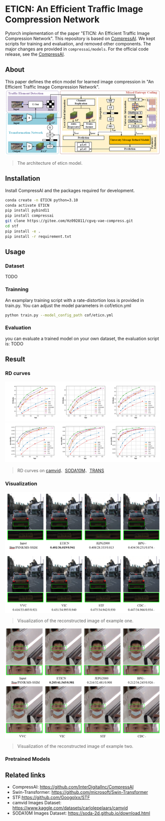 # ETICN: An Efficient Traffic Image Compression Network
Pytorch implementation of the paper "ETICN: An Efficient Traffic Image Compression Network". 
This repository is based on [CompressAI](https://github.com/InterDigitalInc/CompressAI). We kept scripts for training and evaluation, and removed other components. The major changes are provided in `compressai/models`. For the official code release, see the [CompressAI](https://github.com/InterDigitalInc/CompressAI).

## About
This paper defines the eticn model for learned image compression in "An Efficient Traffic Image Compression Network".
![eticn](assets/eticn_model.png)
>  The architecture of eticn model.

## Installation
Install CompressAI and the packages required for development.
```bash
conda create -n ETICN python=3.10
conda activate ETICN
pip install pybind11
pip install compressai
git clone https://gitee.com/Hz092811/cgvq-vae-compress.git
cd stf
pip install -e .
pip install -r requirement.txt
```

## Usage
### Dataset
TODO

### Trainning
An examplary training script with a rate-distortion loss is provided in train.py.
You can adjust the model parameters in cof/eticn.yml
```bash
python train.py --model_config_path cof/eticn.yml
```

### Evaluation
you can evaluate a trained model on your own dataset, the evaluation script is:
TODO

## Result
### RD curves

![psnr](assets/R_D_PSNR.png)
![mssim](assets/R_D_MSSIM.png)

>  RD curves on [camvid](https://www.kaggle.com/datasets/carlolepelaars/camvid)、[SODA10M](https://soda-2d.github.io/download.html)、[TRANS](TODO)

### Visualization
![visualization01](assets/vis_1.png)
>  Visualization of the reconstructed image of example one.

![visualization02](assets/vis_2.png)
>  Visualization of the reconstructed image of example two.

### Pretrained Models

## Related links
 * CompressAI: https://github.com/InterDigitalInc/CompressAI
 * Swin-Transformer: https://github.com/microsoft/Swin-Transformer
 * STF:https://github.com/Googolxx/STF
 * camvid Images Dataset: https://www.kaggle.com/datasets/carlolepelaars/camvid
 * SODA10M Images Dataset: https://soda-2d.github.io/download.html

